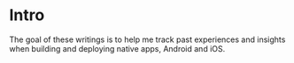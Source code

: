 # Intro

The goal of these writings is to help me track past experiences and insights when building and deploying native apps, Android and iOS. 